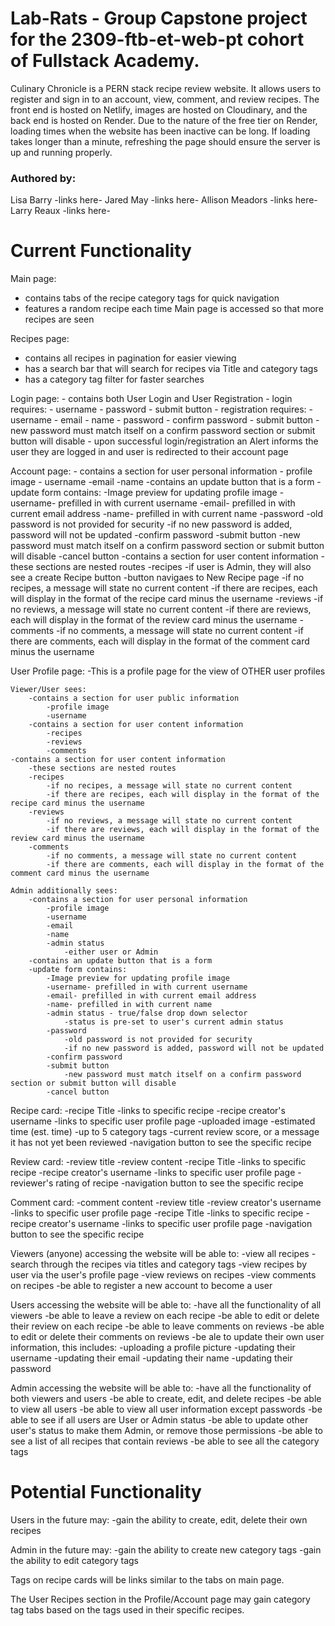 # Lab-Rats - Group Capstone project for the 2309-ftb-et-web-pt cohort of Fullstack Academy.
Culinary Chronicle is a PERN stack recipe review website. It allows users to register and sign in to an account, view, comment, and review recipes. The front end is hosted on Netlify, images are hosted on Cloudinary, and the back end is hosted on Render.
Due to the nature of the free tier on Render, loading times when the website has been inactive can be long. If loading takes longer than a minute, refreshing the page should ensure the server is up and running properly.

### Authored by:   
Lisa Barry  -links here-
Jared May  -links here-
Allison Meadors  -links here-
Larry Reaux  -links here-

# Current Functionality
Main page:
- contains tabs of the recipe category tags for quick navigation
- features a random recipe each time Main page is accessed so that more recipes are seen

Recipes page:
- contains all recipes in pagination for easier viewing
- has a search bar that will search for recipes via Title and category tags
- has a category tag filter for faster searches

Login page:
    - contains both User Login and User Registration
    - login requires:
    - username
    - password
    - submit button
    - registration requires:
        - username
        - email
        - name
        - password
        - confirm password
        - submit button
            - new password must match itself on a confirm password section or submit button will disable
            - upon successful login/registration an Alert informs the user they are logged in and user is redirected to their account page

Account page:
    - contains a section for user personal information
        - profile image
        - username
        -email
        -name
    -contains an update button that is a form
    -update form contains:
        -Image preview for updating profile image
        -username- prefilled in with current username
        -email- prefilled in with current email address
        -name- prefilled in with current name
        -password
            -old password is not provided for security
            -if no new password is added, password will not be updated
        -confirm password
        -submit button
            -new password must match itself on a confirm password section or submit button will disable
        -cancel button
    -contains a section for user content information
        -these sections are nested routes
        -recipes
            -if user is Admin, they will also see a create Recipe button
                -button navigaes to New Recipe page
            -if no recipes, a message will state no current content
            -if there are recipes, each will display in the format of the recipe card minus the username
        -reviews
            -if no reviews, a message will state no current content
            -if there are reviews, each will display in the format of the review card minus the username
        -comments
            -if no comments, a message will state no current content
            -if there are comments, each will display in the format of the comment card minus the username

User Profile page:
    -This is a profile page for the view of OTHER user profiles

    Viewer/User sees:
        -contains a section for user public information
            -profile image
            -username
        -contains a section for user content information
            -recipes
            -reviews
            -comments
    -contains a section for user content information
        -these sections are nested routes
        -recipes
            -if no recipes, a message will state no current content
            -if there are recipes, each will display in the format of the recipe card minus the username
        -reviews
            -if no reviews, a message will state no current content
            -if there are reviews, each will display in the format of the review card minus the username
        -comments
            -if no comments, a message will state no current content
            -if there are comments, each will display in the format of the comment card minus the username

    Admin additionally sees:
        -contains a section for user personal information
            -profile image
            -username
            -email
            -name
            -admin status
                -either user or Admin
        -contains an update button that is a form
        -update form contains:
            -Image preview for updating profile image
            -username- prefilled in with current username
            -email- prefilled in with current email address
            -name- prefilled in with current name
            -admin status - true/false drop down selector
                -status is pre-set to user's current admin status
            -password
                -old password is not provided for security
                -if no new password is added, password will not be updated
            -confirm password
            -submit button
                -new password must match itself on a confirm password section or submit button will disable
            -cancel button

Recipe card:
    -recipe Title
        -links to specific recipe
    -recipe creator's username
        -links to specific user profile page
    -uploaded image
    -estimated time (est. time)
    -up to 5 category tags
    -current review score, or a message it has not yet been reviewed
    -navigation button to see the specific recipe

Review card:
    -review title
    -review content
    -recipe Title
        -links to specific recipe
    -recipe creator's username
        -links to specific user profile page
    -reviewer's rating of recipe
    -navigation button to see the specific recipe

Comment card:
    -comment content
    -review title
    -review creator's username
        -links to specific user profile page
    -recipe Title
        -links to specific recipe
    -recipe creator's username
        -links to specific user profile page
    -navigation button to see the specific recipe

Viewers (anyone) accessing the website will be able to: 
    -view all recipes
    -search through the recipes via titles and category tags
    -view recipes by user via the user's profile page
    -view reviews on recipes
    -view comments on recipes
    -be able to register a new account to become a user

Users accessing the website will be able to:
    -have all the functionality of all viewers
    -be able to leave a review on each recipe
    -be able to edit or delete their review on each recipe
    -be able to leave comments on reviews
    -be able to edit or delete their comments on reviews
    -be ale to update their own user information, this includes:
        -uploading a profile picture
        -updating their username
        -updating their email
        -updating their name
        -updating their password
    
Admin accessing the website will be able to:
    -have all the functionality of both viewers and users
    -be able to create, edit, and delete recipes
    -be able to view all users
    -be able to view all user information except passwords
    -be able to see if all users are User or Admin status
    -be able to update other user's status to make them Admin, or remove those permissions
    -be able to see a list of all recipes that contain reviews
    -be able to see all the category tags

# Potential Functionality
Users in the future may:
    -gain the ability to create, edit, delete their own recipes

Admin in the future may:
    -gain the ability to create new category tags
    -gain the ability to edit category tags

Tags on recipe cards will be links similar to the tabs on main page.

The User Recipes section in the Profile/Account page may gain category tag tabs based on the tags used in their specific recipes.
